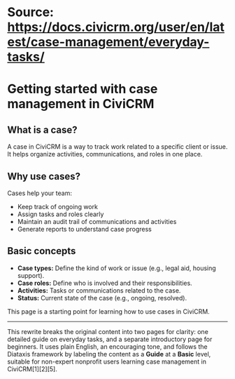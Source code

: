 # Source: https://docs.civicrm.org/user/en/latest/case-management/everyday-tasks/

# Getting started with case management in CiviCRM

## What is a case?

A case in CiviCRM is a way to track work related to a specific client or issue. It helps organize activities, communications, and roles in one place.

## Why use cases?

Cases help your team:

- Keep track of ongoing work  
- Assign tasks and roles clearly  
- Maintain an audit trail of communications and activities  
- Generate reports to understand case progress  

## Basic concepts

- **Case types:** Define the kind of work or issue (e.g., legal aid, housing support).  
- **Case roles:** Define who is involved and their responsibilities.  
- **Activities:** Tasks or communications related to the case.  
- **Status:** Current state of the case (e.g., ongoing, resolved).

This page is a starting point for learning how to use cases in CiviCRM.

---

This rewrite breaks the original content into two pages for clarity: one detailed guide on everyday tasks, and a separate introductory page for beginners. It uses plain English, an encouraging tone, and follows the Diataxis framework by labeling the content as a **Guide** at a **Basic** level, suitable for non-expert nonprofit users learning case management in CiviCRM[1][2][5].
